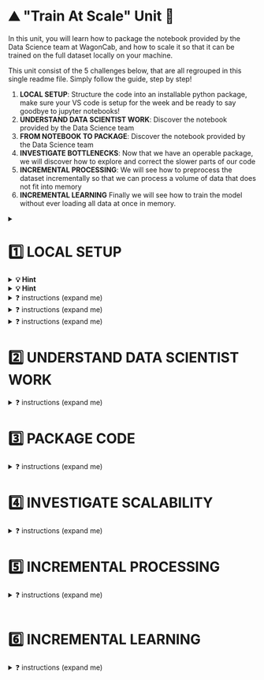 # ⛰ "Train At Scale" Unit 🗻

In this unit, you will learn how to package the notebook provided by the Data Science team at WagonCab, and how to scale it so that it can be trained on the full dataset locally on your machine.

This unit consist of the 5 challenges below, that are all regrouped in this single readme file. Simply follow the guide, step by step!

1. **LOCAL SETUP**: Structure the code into an installable python package, make sure your VS code is setup for the week and be ready to say goodbye to jupyter notebooks!
2. **UNDERSTAND DATA SCIENTIST WORK**: Discover the notebook provided by the Data Science team
3. **FROM NOTEBOOK TO PACKAGE**: Discover the notebook provided by the Data Science team
4. **INVESTIGATE BOTTLENECKS**: Now that we have an operable package, we will discover how to explore and correct the slower parts of our code
5. **INCREMENTAL PROCESSING**: We will see how to preprocess the dataset incrementally so that we can process a volume of data that does not fit into memory
6. **INCREMENTAL LEARNING**
Finally we will see how to train the model without ever loading all data at once in memory.



<details>
  <summary markdown='span'><h1> 1️⃣ LOCAL SETUP </h1></summary>

  test
</details>

<details>
  <summary markdown='span'><strong> 💡 Hint </strong></summary>

  coucou
</details>

<details>
  <summary markdown='span'><strong> 💡 Hint </strong></summary>

bad
</details>

<details>
  <summary markdown='span'>❓ instructions (expand me)</summary>

  not so bad
</details>

<details>
    <summary markdown='span'>❓ instructions (expand me)</summary>

real bad
</details>

<details>
    <summary markdown='span'>❓ instructions (expand me)</summary>

<br>

As lead ML Engineer for the project, your first role is to setup a local working environment (pyenv) and a python package that only contains the skeleton of your code base.

💡 Packaging notebooks is a key ML Engineer skill. It allows
- Other users to collaborate on the code
- To call the code locally or on a remote machine in order for example to train the `taxifare_model` on a bigger machine
- To put the code in production (on a server that never stops running) in order to expose it as an **API** or through a **website**
- Render the code operable so that it can be ran manually or plugged to an automation workflow

### 1.1) Create new pyenv [🐍 taxifare-model]

```bash
cd ~/code/<user.github_nickname>/<program.challenges_repo_name>/07-ML-OPS/01-Train-at-scale/01-Train-at-scale/model
python --version # First, check your <YOUR_PYTHON_VERSION>. For example: 3.8.12
```

```
pyenv virtualenv <YOUR_PYTHON_VERSION> taxifare-model
pip install --upgrade pip
pyenv local taxifare-model
code .
```

Then, make sure both your OS terminal, your VS-code integrated terminal display well [🐍 taxifare-model] when in `model` folder.
On VS code, open any python file and check that taxifare-model is also activated by clicking on the bottom right pyenv section as below
<img src='https://wagon-public-datasets.s3.amazonaws.com/data-science-images/07-ML-OPS/pyenv-setup.png'>

### 1.2) Get familiar with the model package boilerplate

👇 Take 15 min to understand the boilerplate we've prepared for you

```bash
. # ~/code/<user.github_nickname>/<program.challenges_repo_name>/07-ML-OPS/01-Train-at-scale/01-Train-at-scale/model
├── Makefile          # Main "interface" with your project. Use to launch tests, or start trainings etc... from the CLI
├── README.md         # A readme that explains the project to your teammates
├── data              # empty folder that will be gitignored
│   ├── processed     # You will store intermediate processed data here as need be
│   └── raw           # You will download samples of the raw data from the internet to work/prototype locally
├── notebooks
│   ├── datascientist_deliverable.ipynb # The deliverable from the DS team!
│   └── recap.ipynb
├── pytest.ini        # test configuration file (do not touch)
├── requirements.txt  # list all third party packages to add to your local environment
├── setup.py          # allow to `pip install` your package
├── taxifare_model          # the code logic for this package
│   ├── __init__.py
│   ├── interface
│   │   ├── __init__.py
│   │   └── main_local.py   # Your main python entry point that contains all the "routes" that will be accessible from outside.
│   └── ml_logic
│       ├── __init__.py
│       ├── data.py         # save, load and clean data
│       ├── encoders.py     # custom encoders utilities
│       ├── model.py        # tensorflow model
│       ├── params.py       # global project params
│       ├── preprocessor.py # sklearn preprocessing pipelines
│       ├── registry.py     # save and load models
│       └── utils.py        # useful python functions
├── tests  # Tests to run using make pytest
    ├── ...
    ├── ...
└── training_outputs # local storage for trained model
    ├── metrics
    └── models
    └── params
```

👉 Let's install your package on this new virtual env.

```bash
cd ~/code/<user.github_nickname>/<program.challenges_repo_name>/07-ML-OPS/01-Train-at-scale/01-Train-at-scale/model
pip install -e .
```

Make sure the package is installed by running `pip list | grep taxifare_model`. It should print the absolute path to the package.


### 1.3) Download raw data locally on your drive

```bash
cd ~/code/<user.github_nickname>/<program.challenges_repo_name>/07-ML-OPS/01-Train-at-scale/01-Train-at-scale/model
# 3 train sets
curl https://wagon-public-datasets.s3.amazonaws.com/taxi-fare-ny/train_1k.csv > data/raw/train_1k.csv
curl https://wagon-public-datasets.s3.amazonaws.com/taxi-fare-ny/train_10k.csv > data/raw/train_10k.csv
curl https://wagon-public-datasets.s3.amazonaws.com/taxi-fare-ny/train_100k.csv > data/raw/train_100k.csv
curl https://wagon-public-datasets.s3.amazonaws.com/taxi-fare-ny/train_500k.csv > data/raw/train_500k.csv

# 3 val sets
curl https://wagon-public-datasets.s3.amazonaws.com/taxi-fare-ny/val_1k.csv > data/raw/val_1k.csv
curl https://wagon-public-datasets.s3.amazonaws.com/taxi-fare-ny/val_10k.csv > data/raw/val_10k.csv
curl https://wagon-public-datasets.s3.amazonaws.com/taxi-fare-ny/val_100k.csv > data/raw/val_100k.csv
curl https://wagon-public-datasets.s3.amazonaws.com/taxi-fare-ny/val_500k.csv > data/raw/val_500k.csv
```

❗️ And only if you have excellent internet connexion and 6Go free space on your computer (it's not mandatory for the week)
```bash
curl https://wagon-public-datasets.s3.amazonaws.com/taxi-fare-ny/train_50M.csv.zip > model/data/raw/train_50M.csv.zip
```
</details>


# 2️⃣ UNDERSTAND DATA SCIENTIST WORK

<details>
    <summary markdown='span'>❓ instructions (expand me)</summary>

<br>

Open `datascientist_deliverable.ipynb` within VScode (forget about Jupyter for this module)

❗️ Make sure to use `taxifare_model` as ipykernel venv

<img src='https://wagon-public-datasets.s3.amazonaws.com/data-science-images/07-ML-OPS/pyenv-notebook.png'>

- Run all cells carefully while understanding them. This handover between you and the DS team is the perfect time to interact with them.
- If some packages are missing, add them to your `requirements.txt` and `pip install -e .` again

</details>



# 3️⃣ PACKAGE CODE


<details>
    <summary markdown='span'>❓ instructions (expand me)</summary>

<br>

🎯 Your goal is to be able to run the `taxifare_model.interface.main_local` module as per below

```bash
# -> model
python -m taxifare_model.interface.main_local
```

To do so, please code the missing code marked `# YOUR CODE HERE` in the following files

```markdown
├── taxifare_model
│   ├── __init__.py
│   ├── interface
│   │   ├── __init__.py
│   │   └── main_local.py   # ❓ Start by here: code `preprocess_and_train`, `pred`
│   └── ml_logic
│       ├── __init__.py
│       ├── data.py         # ❓ `clean data`
│       ├── encoders.py     # ❓ `transform_time_features`, `transform_lonlat_features`, `compute_geohash`
│       ├── model.py        # ❓ `initialize_model`, `compile_model`, `train_model`
│       ├── params.py       # ✅ You can change `DATASET_SIZE`
│       ├── preprocessor.py # ❓ `preprocess_features`
│       ├── registry.py     # ✅ `save_model` and `load_model` are already coded for you
│       └── utils.py        # ✅ keep for later
```

We have written various tests to help you check your code step-by-steps

```bash
# -> model
make test_train_at_scale
```

👉 To mimic Data Scientist setup, please check your logic at least once with the following DATASET_SIZE

```python
# taxifare_model/ml_logic/params.py
DATASET_SIZE = '100k'
```

But feel free to keep `'1k'` or `'10k'` datasets to iterate faster in debug mode 🐞 !


💡 Tips: Did you know you could convert `.ipynb` files into a single `.py` files with VScode? To do so, open any notebook, and use the command palette to select "Convert to Python Script". It may help you copy paste multiple cell logic at once.

</details>

# 4️⃣ INVESTIGATE SCALABILITY


<details>
    <summary markdown='span'>❓ instructions (expand me)</summary>

<br>

Now that you managed to make the package work for a small dataset, time to see how it will handle the real dataset!

👉 Switch `ml_logic.params.DATASET_SIZE` and `ml_logic.params.VALIDATION_DATASET_SIZE` to `'500k'` to start getting serious!

❓ Investigate **which part of your code takes the most time and memory usage** and try to answer the following questions with your buddy:
- [ ] What part of your code holds the key bottlenecks?
- [ ] What kind of bottlenecks are the most worrying? (Time, Memory?)
- [ ] Do you think it will scale to 50M rows?
- [ ] Can you think about potential solutions? Write down your ideas, but do not implement them yet!

💡 Hint: Use `ml_logic.utils.simple_time_and_memory_tracker` to decorate the methods of your choice as below

```python
# taxifare_model.ml_logic.data.py
from taxifare_model.ml_logic.utils import simple_time_and_memory_tracker

@simple_time_and_memory_tracker
def clear_data() -> pd.DataFrame:
    ...
```
And make sure to understand exactly how decorators work. Refer to lecture [0405-Communicate](https://kitt.lewagon.com/camps/<user.batch_slug>/lectures/content/04-Decision-Science_05-Communicate.slides.html?title=Communicate#/6/3)


</details>


# 5️⃣ INCREMENTAL PROCESSING
<details>
    <summary markdown='span'>❓ instructions (expand me)</summary>

🎯 Your goal is to improve your codebase so as **to be able to process our model on `50M` rows or even more, without RAM limits**.

### 5.1) Discussion

**What did we learn?**
From previous challenge, we've seen that we have memory and time constraints:
- the `(55M,8)` `raw_data` loaded in memory as dataframe takes about 12GB of RAM, which is too much for most computers.
- the `(55M,65)` preprocessed dataframe is even bigger.
- the `ml_logic.encoders.compute_geohash` method takes an awful long time to process 🤯

**What could we do?**

1. One solution is to buy **more RAM from a Virtual Machine** in the cloud and process it there (and it is often the simplest way to deal with such problem)
2. Another could be to load each column of the `raw_data` individually, and prepare some preprocessing on it, **column by column**
```python
for col in column_names:
    df_col = pd.read_csv("raw_data.csv.zip", usecols=col)
    # do preprocessing on the single column here
```
3. But you may always encounter datasets "too big to load anyway"! By the way, the [real NYC dataset](https://www1.nyc.gov/site/tlc/about/tlc-trip-record-data.page) is even bigger than 55M rows and actually weight about 156GB !

**Proposed solution: incremental preprocessing 🔪 chunk-by-chunk 🔪**

Did you notice our preprocessing is **stateless**?
- We don't need to store (fit) any information on the train set such as _standard deviation_ for each columns, to apply it (transform) on the test set.
- We can therefore decouple/split the preprocessing from the training instead of grouping everything into a pipeline `preprocess_and_train`. We will `preprocess` and store `data_processed` once-for-all on our hard drive, then `train` our model from that `data_processed` later on. When new data will arrive, we'll simply apply the preprocessing to it as a pure python function.

Secondly, as we do not need to compute _column-wise-statistics_ but only perform _row-by-row preprocessing_, we can do the preprocessing **chunk by chunk**, with chunks of limited size (e.g 100_000 rows), each chunk fitting nicely in memory! And then simply append each _processed chunk_ at the end of a CSV on our local disk. It won't make it faster but at least it will compute without crashing. And you only need to do it once.

```python
data_chunk = pd.read_csv(
        data_raw_path,
        skiprows=...
        nrows=...
        )
```

### 5.2) Your turn ❓

❓ First, bring back smaller dataset sizes while you try to make it work.
```
# params.py
DATASET_SIZE = '1k'
VALIDATION_DATASET_SIZE = '1k'
CHUNK_SIZE = 200
```

**❓ Then, copy paste and try to code this new route in your `ml_logic.interface.main_local` module**

[//] TODO: 🚨 Code below is not the single source of truth. Find a way to remove this dual-source! 🚨
```python
def preprocess(training_set=True):
    """
    Preprocess the dataset iteratively, loading data by chunks fitting in memory,
    processing each chunk, appending each of them to a final dataset preprocessed,
    and saving final prepocessed dataset as CSV
    """

    print("\n⭐️ use case: preprocess")

    # local saving paths given to you (do not overwrite these data_path variable)
    if training_set:
        source_name = f"train_{DATASET_SIZE}.csv"
        destination_name = f"train_processed_{DATASET_SIZE}.csv"
    else:
        source_name = f"val_{VALIDATION_DATASET_SIZE}.csv"
        destination_name = f"val_processed_{VALIDATION_DATASET_SIZE}.csv"

    data_raw_path = os.path.abspath(os.path.join(
        ROOT_PATH, "data", "raw", source_name))
    data_processed_path = os.path.abspath(os.path.join(
        ROOT_PATH, "data", "processed", destination_name))

    # iterate on the dataset, by chunks
    chunk_id = 0

    while (True):
        print(f"processing chunk n°{chunk_id}...")

        # load in memory the chunk numbered `chunk_id` of size CHUNK_SIZE
        # 🎯 Hint: check out pd.read_csv(skiprows=..., nrows=...)

        # YOUR CODE HERE

        # clean chunk
        # YOUR CODE HERE

        # create X_chunk,y_chunk
        # YOUR CODE HERE

        # create X_processed_chunk and concatenate (X_processed_chunk, y_chunk) into data_processed_chunk
        # YOUR CODE HERE

        # Save the chunk of the dataset to local disk (append to existing csv to build it chunk by chunk)
        # 🎯 Hints1: check out pd.to_csv(mode=...)
        # YOUR CODE HERE

        chunk_id += 1

    # 🧪 Write tests. Check your results with `make test_train_at_scale`
    data_processed = pd.read_csv(data_processed_path, header=None, dtype=DATA_PROCESSED_DTYPES_OPTIMIZED).to_numpy()
    write_result(name="test_preprocess", subdir="train_at_scale",
                 data_processed_head=data_processed[0:2])

    print("✅ data processed saved entirely")
```

**🧪 Test your code**
When you are happy with your results, test your code with `make test_train_at_scale`

**❓ Create and store the 4 large preprocessed datasets**
- `data/processed/train_processed_500k.csv`
- `data/processed/val_processed_500k.csv`

By changing `params.py` as below 👇

```python
# params.py
DATASET_SIZE = '500k'
VALIDATION_DATASET_SIZE = '500k'
CHUNK_SIZE = 100000
```

</details>
<br>

# 6️⃣ INCREMENTAL LEARNING


<details>
    <summary markdown='span'>❓ instructions (expand me)</summary>


🎯 Goal: Train our model on the full `data_processed.csv`

### 6.1) Discussion

We cannot load such dataset in RAM all at once, but we can load it chunk by chunk.

How do we train a model "chunk by chunk" ?

This is called **incremental learning** or **partial_fit**
- We initialize a model with random weights ${\theta_0}$
- We load the first `data_processed_chunk` in memory (say, 100_000 rows)
- We train model on the first chunk , and update its weights accordingly ${\theta_0} \rightarrow {\theta_1}$
- We load the second `data_processed_chunk` in memory
- We *retrain* model with this second chunk, this time updating previously computed weights ${\theta_1} \rightarrow {\theta_2}$!
- etc... until the end of the entire dataset

<br>

❗️ Not all machine-learning model support incremental learning: only *parametric* models $f_{\theta}$ that are based on *iterative update methods* like gradient descent do
- In **scikit-learn**, `model.partial_fit()` is only available SGDRegressor/Classifier and few others ([read this carefully 📚](https://scikit-learn.org/0.15/modules/scaling_strategies.html#incremental-learning)).
- In **tensorflow** and another other deep learning framework, training is always iterative and incremental learning is the default behavior! You just need to avoid calling `model.initialize()` between two chunks!

<br>

❗️ Do not confuse `chunk_size` with `batch_size` from deep learning
- For each chunk (big), your model will read data batch-per-batch (small) many times over (epochs)

<br>

👍 **Pros:**: This universal approach is framework independent. You can use it with scikit-learn, XGBoost, Tensorflow etc...
<details>
    <summary markdown='span'>Do we really need chunks with tensorflow?</summary>

Granted, thanks to tensorflow `Datasets` you will not always need "chunks" as you can use batch-per-batch dataset loading as below (we will see it in recap)

```python
import tensorflow as tf
ds = tf.data.experimental.make_csv_dataset(data_processed_55M.csv, batch_size=256)
model.fit(ds)
```

However, we would like to teach you the universal method of incremental fit by chunk in this challenge, as it applies to any framework, and will prove useful to *partially retrain* your model with newer data once it is put in production.
</details>

<br>

👎 **Cons**: The model will be biased towards fitting the *latest chunk* better than the *first* ones. In our case, it is not a problem as our training dataset is shuffled, but it is important to keep that in mind when we will do a partial-fit of our model with newer data once it is in production.


### 6.2) Your turn ❓

**❓ Copy paste and try to code this new route in your `ml_logic.interface.main_local` module**

[//] TODO: 🚨find a way to remove this dual-source-of-truth! 🚨

```python
def train():
    """
    Training on the full (already preprocessed) dataset, by loading it
    chunk-by-chunk, and updating the weight of the model for each chunks.
    Save model, compute validation metrics on a holdout validation set that is
    common to all chunks.
    """
    print("\n ⭐️ use case: train")

    # Validation Set: Load a validation set common to all chunks and create X_val, y_val
    # YOUR CODE HERE

    # Iterate on the full training dataset chunk per chunks. Break out of the loop if you receive no data to train upon!
    model = None
    chunk_id = 0
    metrics_val_list = []  # store each metrics_val_chunk

    while (True):
        print(f"loading and training on preprocessed chunk n°{chunk_id}...")

        # Load chunk of preprocess data and create (X_train_chunk, y_train_chunk)
        # YOUR CODE HERE

        # Train a model incrementally
        learning_rate = 0.001
        batch_size = 256
        # YOUR CODE HERE

        chunk_id += 1

    params = dict(
        learning_rate=learning_rate,
        batch_size=batch_size,
        incremental=True,
        chunk_size=CHUNK_SIZE)

    # process metrics
    metrics_val_mean_all_chunks = None
    # YOUR CODE HERE
    metrics = dict(mean_val=metrics_val_mean_all_chunks)

    # Save model
    save_model(model, params=params, metrics=metrics)

    pass
```

**🧪 Test your code**
When you are happy with your results, test your code with `make test_train_at_scale`
Everything tests should be green 🏁

**Give it a try with the full dataset!**
```python
# params.py
DATASET_SIZE = '500k'
VALIDATION_DATASET_SIZE = '500k'
CHUNK_SIZE = 100000
```

Congratulations! 🏁

</details>
<br>
